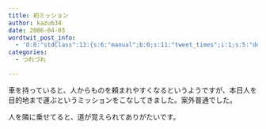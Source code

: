 ```yaml
---
title: 初ミッション
author: kazu634
date: 2006-04-03
wordtwit_post_info:
  - 'O:8:"stdClass":13:{s:6:"manual";b:0;s:11:"tweet_times";i:1;s:5:"delay";i:0;s:7:"enabled";i:1;s:10:"separation";s:2:"60";s:7:"version";s:3:"3.7";s:14:"tweet_template";b:0;s:6:"status";i:2;s:6:"result";a:0:{}s:13:"tweet_counter";i:2;s:13:"tweet_log_ids";a:1:{i:0;i:2315;}s:9:"hash_tags";a:0:{}s:8:"accounts";a:1:{i:0;s:7:"kazu634";}}'
categories:
  - つれづれ

---
```

<div class="section">
<p>
    車を持っていると、人からものを頼まれやすくなるというようですが、本日人を目的地まで運ぶというミッションをこなしてきました。案外普通でした。
</p>
  
<p>
    人を隣に乗せてると、道が覚えられてありがたいです。
</p>
</div>
